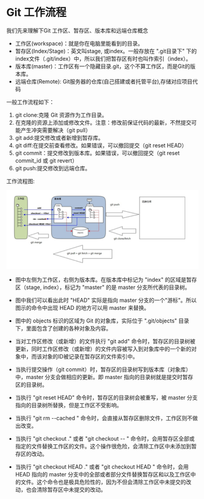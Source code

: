 # Git 工作流程


我们先来理解下Git 工作区、暂存区、版本库和远端仓库概念

* 工作区(workspace)：就是你在电脑里能看到的目录。
* 暂存区(Index/Stage)：英文叫stage, 或index。一般存放在 ".git目录下" 下的index文件（.git/index）中，所以我们把暂存区有时也叫作索引（index）。
* 版本库(master)：工作区有一个隐藏目录.git，这个不算工作区，而是Git的版本库。
* 远端仓库(Remote): Git服务器的仓库(自己搭建或者托管平台),存储对应项目代码

一般工作流程如下：
1) git clone:克隆 Git 资源作为工作目录。
2) 在克隆的资源上添加或修改文件。注意：修改前保证代码的最新，不然提交可能产生冲突需要解决（git pull）
3) git add:提交修改或者新增到暂存库。
4) git diff:在提交前查看修改。如果错误，可以撤回提交（git reset HEAD）
5) git commit：提交修改到版本库。如果错误，可以撤回提交（git reset commit_id 或 git revert）
6) git push:提交修改到远端仓库。

工作流程图:

![](image/02-00001.jpg)

* 图中左侧为工作区，右侧为版本库。在版本库中标记为 "index" 的区域是暂存区（stage, index），标记为 "master" 的是 master 分支所代表的目录树。
* 图中我们可以看出此时 "HEAD" 实际是指向 master 分支的一个"游标"。所以图示的命令中出现 HEAD 的地方可以用 master 来替换。
* 图中的 objects 标识的区域为 Git 的对象库，实际位于 ".git/objects" 目录下，里面包含了创建的各种对象及内容。

* 当对工作区修改（或新增）的文件执行 "git add" 命令时，暂存区的目录树被更新，同时工作区修改（或新增）的文件内容被写入到对象库中的一个新的对象中，而该对象的ID被记录在暂存区的文件索引中。
* 当执行提交操作（git commit）时，暂存区的目录树写到版本库（对象库）中，master 分支会做相应的更新。即 master 指向的目录树就是提交时暂存区的目录树。
* 当执行 "git reset HEAD" 命令时，暂存区的目录树会被重写，被 master 分支指向的目录树所替换，但是工作区不受影响。
* 当执行 "git rm --cached <file>" 命令时，会直接从暂存区删除文件，工作区则不做出改变。
* 当执行 "git checkout ." 或者 "git checkout -- <file>" 命令时，会用暂存区全部或指定的文件替换工作区的文件。这个操作很危险，会清除工作区中未添加到暂存区的改动。
* 当执行 "git checkout HEAD ." 或者 "git checkout HEAD <file>" 命令时，会用 HEAD 指向的 master 分支中的全部或者部分文件替换暂存区和以及工作区中的文件。这个命令也是极具危险性的，因为不但会清除工作区中未提交的改动，也会清除暂存区中未提交的改动。